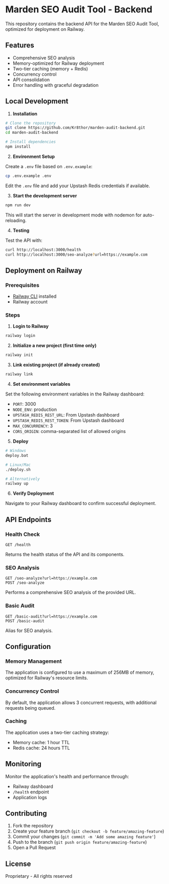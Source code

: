 # Marden SEO Audit Tool - Backend

This repository contains the backend API for the Marden SEO Audit Tool, optimized for deployment on Railway.

## Features

- Comprehensive SEO analysis
- Memory-optimized for Railway deployment
- Two-tier caching (memory + Redis)
- Concurrency control
- API consolidation
- Error handling with graceful degradation

## Local Development

1. **Installation**

```bash
# Clone the repository
git clone https://github.com/Kr8thor/marden-audit-backend.git
cd marden-audit-backend

# Install dependencies
npm install
```

2. **Environment Setup**

Create a `.env` file based on `.env.example`:

```bash
cp .env.example .env
```

Edit the `.env` file and add your Upstash Redis credentials if available.

3. **Start the development server**

```bash
npm run dev
```

This will start the server in development mode with nodemon for auto-reloading.

4. **Testing**

Test the API with:

```bash
curl http://localhost:3000/health
curl http://localhost:3000/seo-analyze?url=https://example.com
```

## Deployment on Railway

### Prerequisites

- [Railway CLI](https://docs.railway.app/develop/cli) installed
- Railway account

### Steps

1. **Login to Railway**

```bash
railway login
```

2. **Initialize a new project (first time only)**

```bash
railway init
```

3. **Link existing project (if already created)**

```bash
railway link
```

4. **Set environment variables**

Set the following environment variables in the Railway dashboard:

- `PORT`: 3000
- `NODE_ENV`: production
- `UPSTASH_REDIS_REST_URL`: From Upstash dashboard
- `UPSTASH_REDIS_REST_TOKEN`: From Upstash dashboard
- `MAX_CONCURRENCY`: 3
- `CORS_ORIGIN`: comma-separated list of allowed origins

5. **Deploy**

```bash
# Windows
deploy.bat

# Linux/Mac
./deploy.sh

# Alternatively
railway up
```

6. **Verify Deployment**

Navigate to your Railway dashboard to confirm successful deployment.

## API Endpoints

### Health Check

```
GET /health
```

Returns the health status of the API and its components.

### SEO Analysis

```
GET /seo-analyze?url=https://example.com
POST /seo-analyze
```

Performs a comprehensive SEO analysis of the provided URL.

### Basic Audit

```
GET /basic-audit?url=https://example.com
POST /basic-audit
```

Alias for SEO analysis.

## Configuration

### Memory Management

The application is configured to use a maximum of 256MB of memory, optimized for Railway's resource limits.

### Concurrency Control

By default, the application allows 3 concurrent requests, with additional requests being queued.

### Caching

The application uses a two-tier caching strategy:
- Memory cache: 1 hour TTL
- Redis cache: 24 hours TTL

## Monitoring

Monitor the application's health and performance through:
- Railway dashboard
- `/health` endpoint
- Application logs

## Contributing

1. Fork the repository
2. Create your feature branch (`git checkout -b feature/amazing-feature`)
3. Commit your changes (`git commit -m 'Add some amazing feature'`)
4. Push to the branch (`git push origin feature/amazing-feature`)
5. Open a Pull Request

## License

Proprietary - All rights reserved
